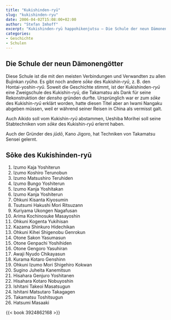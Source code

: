 ```yaml
---
title: "Kukishinden-ryū"
slug: "kukishinden-ryu"
date: 2006-04-02T15:08:00+02:00
author: "Stefan Imhoff"
excerpt: "Kukishinden-ryū happohikenjutsu – Die Schule der neun Dämonengötter, entstanden aus dem Kukishin Ryu."
categories:
- Geschichte
- Schulen
---
```


## Die Schule der neun Dämonengötter

Diese Schule ist die mit den meisten Verbindungen und Verwandten zu allen Bujinkan *ryūha*. Es gibt noch andere *sōke* des Kukishin-*ryū*, z. B. den Hontai-yoshin-*ryū*. Soweit die Geschichte stimmt, ist der Kukishinden-*ryū* eine Zweigschule des Kukishin-*ryū*, die Takamatsu als Dank für seine Rekonstruktion der *densho* gründen durfte. Ursprünglich war er zum *sōke* des Kukishin-*ryū* erklärt worden, hatte diesen Titel aber an Iwami Nangaku abgeben müssen, weil er während seiner Reisen in China als vermisst galt.

Auch Aikido soll vom Kukishin-*ryū* abstammen, Ueshiba Morihei soll seine Stabtechniken vom *sōke* des Kukishin-*ryū* erlernt haben.

Auch der Gründer des *jūdō*, Kano Jigoro, hat Techniken von Takamatsu Sensei gelernt.

## Sōke des Kukishinden-ryū

1. Izumo Kaja Yoshiterun
2. Izumo Koshiro Terunobun
3. Izumo Matsushiro Teruhiden
4. Izumo Bungo Yoshiterun
5. Izumo Kanja Yoshitakan
6. Izumo Kanja Yoshiterun
7. Ohkuni Kisanta Kiyosumin
8. Tsutsumi Hakushi Mori Ritsuzann
9. Kuriyama Ukongen Nagafusan
10. Arima Kochinosuke Masayoshin
11. Ohkuni Kogenta Yukihisan
12. Kazama Shinkuro Hidechikan
13. Ohkuni Kihei Shigenobu Genrokun
14. Otone Sakon Yasumasun
15. Otone Genpachi Yoshihiden
16. Otone Gengoro Yasuhiran
17. Awaji Nyudo Chikayasun
18. Kurama Kotaro Genshinn
19. Ohkuni Izumo Mori Shigehiro Kokwan
20. Sugino Juheita Kanemitsun
21. Hisahara Genjuro Yoshitanen
22. Hisahara Kotaro Nobuyoshin
23. Ishitani Takeoi Masatsugun
24. Ishitani Matsutaro Takagagen
25. Takamatsu Toshitsugun
26. Hatsumi Masaaki

{{< book 3924862168 >}}
